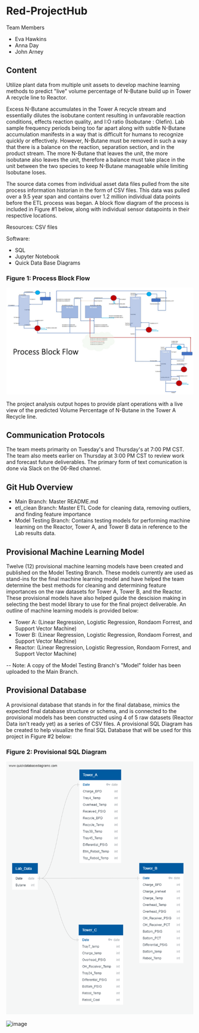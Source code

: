 # Red-ProjectHub
Team Members
- Eva Hawkins
- Anna Day
- John Arney

## Content

Utilize plant data from multiple unit assets to develop machine learning methods to predict "live" volume percentage of N-Butane build up in Tower A recycle line to Reactor. 

Excess N-Butane accumulates in the Tower A recycle stream and essentially dilutes the isobutane content resulting in unfavorable reaction conditions, effects reaction quality, and I:O ratio (Isobutane : Olefin). Lab sample frequency periods being too far apart along with subtle N-Butane accumulation manifests in a way that is difficult for humans to recognize
quickly or effectively. However, N-Butane must be removed in such a way that there is a balance on the reaction, separation section, and in the product stream. The more N-Butane that leaves the unit, the more isobutane also leaves the unit, therefore a balance must take place in the unit between the two species to keep N-Butane manageable while limiting Isobutane loses.

The source data comes from individual asset data files pulled from the site process information historian in the form of CSV files. This data was pulled over a 9.5 year span and contains over 1.2 million individual data points before the ETL process was began. A block flow diagram of the process is included in Figure #1 below, along with individual sensor datapoints in their respective locations. 

Resources:
CSV files

Software:
* SQL
* Jupyter Notebook
* Quick Data Base Diagrams

### Figure 1: Process Block Flow
![1](https://github.com/Jarney903/Red-ProjectHub/blob/main/Graphics/Block_Flow.jpg)

The project analysis output hopes to provide plant operations with a live view of the predicted Volume Percentage of N-Butane in the Tower A Recycle line. 

## Communication Protocols

The team meets primarity on Tuesday's and Thursday's at 7:00 PM CST. The team also meets earlier on Thursday at 3:00 PM CST to review work and forecast future deliverables. The primary form of text comunication is done via Slack on the 06-Red channel. 

## Git Hub Overview

- Main Branch: Master README.md
- etl_clean Branch: Master ETL Code for cleaning data, removing outliers, and finding feature importance
- Model Testing Branch: Contains testing models for performing machine learning on the Reactor, Tower A, and Tower B data in reference to the Lab results data. 

## Provisional Machine Learning Model
Twelve (12) provisional machine learning models have been created and published on the Model Testing Branch. These models currently are used as stand-ins for the final machine learning model and have helped the team determine the best methods for cleaning and determining feature importances on the raw datasets for Tower A, Tower B, and the Reactor. These provisional models have also helped guide the descision making in selecting the best model library to use for the final project deliverable. An outline of machine learning models is provided below:
- Tower A: (Linear Regression, Logistic Regression, Rondaom Forrest, and Support Vector Machine)
- Tower B: (Linear Regression, Logistic Regression, Rondaom Forrest, and Support Vector Machine)
- Reactor: (Linear Regression, Logistic Regression, Rondaom Forrest, and Support Vector Machine)

-- Note: A copy of the Model Testing Branch's "Model" folder has been uploaded to the Main Branch.

## Provisional Database
A provisional database that stands in for the final database, mimics the expected final database structure or schema, and is connected to the provisional models has been constructed using 4 of 5 raw datasets (Reactor Data isn't ready yet) as a series of CSV files. A provisional SQL Diagram has be created to help visualize the final SQL Database that will be used for this project in Figure #2 below:

### Figure 2: Provisional SQL Diagram
![2](https://github.com/Jarney903/Red-ProjectHub/blob/main/Graphics/SQL_mockup.png)

![image](https://user-images.githubusercontent.com/101227930/182073965-71b2e142-d287-4f3c-a100-f6a6159c67f9.png)

